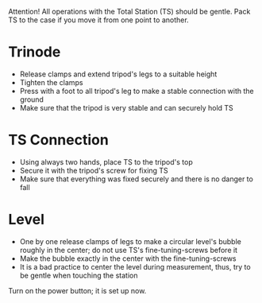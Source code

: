 Attention! All operations with the Total Station (TS) should be gentle. Pack TS to the case if you move it from one point to another.

# Trinode

* Release clamps and extend tripod's legs to a suitable height
* Tighten the clamps
* Press with a foot to all tripod's leg to make a stable connection with the ground
* Make sure that the tripod is very stable and can securely hold TS

# TS Connection

* Using always two hands, place TS to the tripod's top
* Secure it with the tripod's screw for fixing TS
* Make sure that everything was fixed securely and there is no danger to fall

# Level

* One by one release clamps of legs to make a circular level's bubble roughly in the center; do not use TS's fine-tuning-screws before it
* Make the bubble exactly in the center with the fine-tuning-screws 
* It is a bad practice to center the level during measurement, thus, try to be gentle when touching the station 

Turn on the power button; it is set up now.
